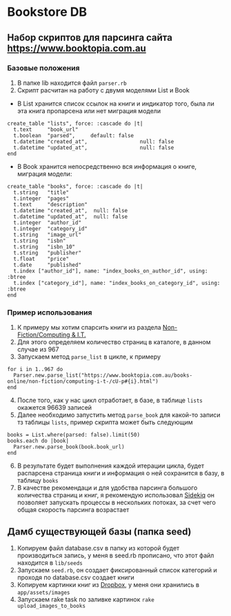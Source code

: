 # Bookstore DB
## Набор скриптов для парсинга сайта https://www.booktopia.com.au
### Базовые положения
1. В папке lib находится файл `parser.rb`
2. Скрипт расчитан на работу с двумя моделями List и Book
  * В List хранится список ссылок на книги и индикатор того, была ли эта книга пропарсена или нет
  миграция модели
  ```
  create_table "lists", force: :cascade do |t|
    t.text     "book_url"
    t.boolean  "parsed",     default: false
    t.datetime "created_at",                 null: false
    t.datetime "updated_at",                 null: false
  end
  ```
* В Book хранится непосредственно вся информация о книге, миграция модели:
```
create_table "books", force: :cascade do |t|
  t.string   "title"
  t.integer  "pages"
  t.text     "description"
  t.datetime "created_at",  null: false
  t.datetime "updated_at",  null: false
  t.integer  "author_id"
  t.integer  "category_id"
  t.string   "image_url"
  t.string   "isbn"
  t.string   "isbn_10"
  t.string   "publisher"
  t.float    "price"
  t.date     "published"
  t.index ["author_id"], name: "index_books_on_author_id", using: :btree
  t.index ["category_id"], name: "index_books_on_category_id", using: :btree
end
```

### Пример использования
1. К примеру мы хотим спарсить книги из раздела [Non-Fiction/Computing & I.T.](https://www.booktopia.com.au/books-online/non-fiction/computing-i-t-/cU-p1.html)
2. Для этого определяем количество страниц в каталоге, в данном случае из 967
3. Запускаем метод `parse_list` в цикле, к примеру
  ```
  for i in 1..967 do
    Parser.new.parse_list("https://www.booktopia.com.au/books-online/non-fiction/computing-i-t-/cU-p#{i}.html")
  end
  ```
4. После того, как у нас цикл отработает, в базе, в таблице `lists` окажется 96639 записей
5. Далее необходимо запустить метод `parse_book` для какой-то записи тз таблицы `lists`, пример скрипта может быть следующим
```
books = List.where(parsed: false).limit(50)
books.each do |book|
  Parser.new.parse_book(book.book_url)
end
```
6. В результате будет выполнения каждой итерации цикла, будет распарсена страница книги и информация о ней сохранится в базу, в таблицу `books`
7. В качестве рекомендаци и для удобства парсинга большого количества страниц и книг, я рекомендую использовал [Sidekiq](https://github.com/mperham/sidekiq) он позволяет запускать процессы в нескольких потоках, за счет чего общая скорость парсинга возрастает

## Дамб существующей базы (папка seed)
1. Копируем файл database.csv в папку из которой будет производиться запись, у меня в seed.rb прописано, что этот файл находится в `lib/seeds`
2. Запускаем `seed.rb`, он создает фиксированный список категорий и проходя по database.csv создает книги
3. Копируем картинки книг из [Dropbox](https://www.dropbox.com/sh/tnr8tk924pi6s84/AADRYtG7yiolt6fAN5xgnUfaa?dl=0), у меня они хранились в `app/assets/images`
4. Запускаем rake task по заливке картинок
  `rake upload_images_to_books`
